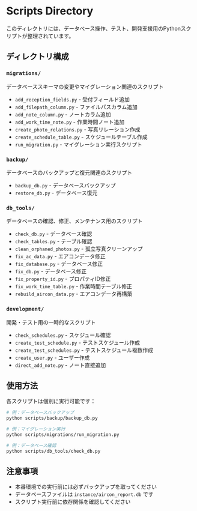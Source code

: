 # Scripts Directory

このディレクトリには、データベース操作、テスト、開発支援用のPythonスクリプトが整理されています。

## ディレクトリ構成

### `migrations/`
データベーススキーマの変更やマイグレーション関連のスクリプト
- `add_reception_fields.py` - 受付フィールド追加
- `add_filepath_column.py` - ファイルパスカラム追加
- `add_note_column.py` - ノートカラム追加
- `add_work_time_note.py` - 作業時間ノート追加
- `create_photo_relations.py` - 写真リレーション作成
- `create_schedule_table.py` - スケジュールテーブル作成
- `run_migration.py` - マイグレーション実行スクリプト

### `backup/`
データベースのバックアップと復元関連のスクリプト
- `backup_db.py` - データベースバックアップ
- `restore_db.py` - データベース復元

### `db_tools/`
データベースの確認、修正、メンテナンス用のスクリプト
- `check_db.py` - データベース確認
- `check_tables.py` - テーブル確認
- `clean_orphaned_photos.py` - 孤立写真クリーンアップ
- `fix_ac_data.py` - エアコンデータ修正
- `fix_database.py` - データベース修正
- `fix_db.py` - データベース修正
- `fix_property_id.py` - プロパティID修正
- `fix_work_time_table.py` - 作業時間テーブル修正
- `rebuild_aircon_data.py` - エアコンデータ再構築

### `development/`
開発・テスト用の一時的なスクリプト
- `check_schedules.py` - スケジュール確認
- `create_test_schedule.py` - テストスケジュール作成
- `create_test_schedules.py` - テストスケジュール複数作成
- `create_user.py` - ユーザー作成
- `direct_add_note.py` - ノート直接追加

## 使用方法

各スクリプトは個別に実行可能です：

```bash
# 例：データベースバックアップ
python scripts/backup/backup_db.py

# 例：マイグレーション実行
python scripts/migrations/run_migration.py

# 例：データベース確認
python scripts/db_tools/check_db.py
```

## 注意事項

- 本番環境での実行前には必ずバックアップを取ってください
- データベースファイルは `instance/aircon_report.db` です
- スクリプト実行前に依存関係を確認してください 